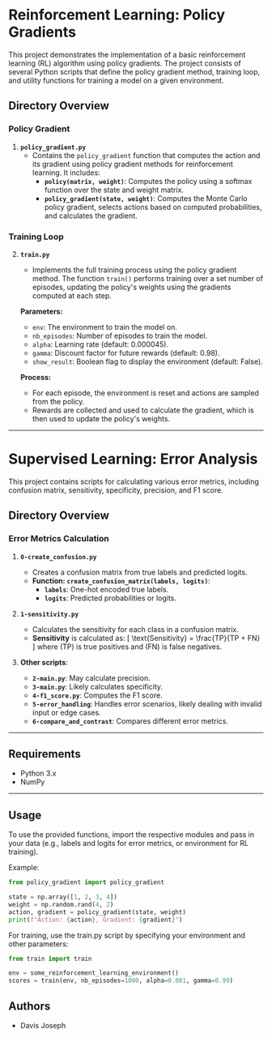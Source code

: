 # Reinforcement Learning: Policy Gradients

This project demonstrates the implementation of a basic reinforcement learning (RL) algorithm using policy gradients. The project consists of several Python scripts that define the policy gradient method, training loop, and utility functions for training a model on a given environment.

## Directory Overview

### Policy Gradient
1. **`policy_gradient.py`**
   - Contains the `policy_gradient` function that computes the action and its gradient using policy gradient methods for reinforcement learning. It includes:
     - **`policy(matrix, weight)`**: Computes the policy using a softmax function over the state and weight matrix.
     - **`policy_gradient(state, weight)`**: Computes the Monte Carlo policy gradient, selects actions based on computed probabilities, and calculates the gradient.

### Training Loop
2. **`train.py`**
   - Implements the full training process using the policy gradient method. The function `train()` performs training over a set number of episodes, updating the policy's weights using the gradients computed at each step.

   **Parameters:**
   - `env`: The environment to train the model on.
   - `nb_episodes`: Number of episodes to train the model.
   - `alpha`: Learning rate (default: 0.000045).
   - `gamma`: Discount factor for future rewards (default: 0.98).
   - `show_result`: Boolean flag to display the environment (default: False).

   **Process:**
   - For each episode, the environment is reset and actions are sampled from the policy.
   - Rewards are collected and used to calculate the gradient, which is then used to update the policy's weights.

---

# Supervised Learning: Error Analysis

This project contains scripts for calculating various error metrics, including confusion matrix, sensitivity, specificity, precision, and F1 score.

## Directory Overview

### Error Metrics Calculation
1. **`0-create_confusion.py`**
   - Creates a confusion matrix from true labels and predicted logits.
   - **Function: `create_confusion_matrix(labels, logits)`**: 
     - **`labels`**: One-hot encoded true labels.
     - **`logits`**: Predicted probabilities or logits.

2. **`1-sensitivity.py`**
   - Calculates the sensitivity for each class in a confusion matrix.
   - **Sensitivity** is calculated as:
     \[
     \text{Sensitivity} = \frac{TP}{TP + FN}
     \]
     where \(TP\) is true positives and \(FN\) is false negatives.

3. **Other scripts**:
   - **`2-main.py`**: May calculate precision.
   - **`3-main.py`**: Likely calculates specificity.
   - **`4-f1_score.py`**: Computes the F1 score.
   - **`5-error_handling`**: Handles error scenarios, likely dealing with invalid input or edge cases.
   - **`6-compare_and_contrast`**: Compares different error metrics.

---

## Requirements
- Python 3.x
- NumPy

---

## Usage
To use the provided functions, import the respective modules and pass in your data (e.g., labels and logits for error metrics, or environment for RL training).

Example:
```python
from policy_gradient import policy_gradient

state = np.array([1, 2, 3, 4])
weight = np.random.rand(4, 2)
action, gradient = policy_gradient(state, weight)
print(f"Action: {action}, Gradient: {gradient}")
```

For training, use the train.py script by specifying your environment and other parameters:

```python
from train import train

env = some_reinforcement_learning_environment()
scores = train(env, nb_episodes=1000, alpha=0.001, gamma=0.99)
```

## Authors
- Davis Joseph
